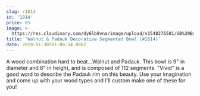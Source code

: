 ```yaml
---
slug: /1814
id: '1814'
price: 85
image: >-
  https://res.cloudinary.com/dy6lb8vna/image/upload/v1548276581/GB%20Bowlworks%20Gallery/DSC_3075a.jpg
title: 'Walnut & Padauk Decorative Segmented Bowl (#1814)'
date: 2019-01-30T01:00:54.086Z
---
```

A wood combination hard to beat...Walnut and Padauk. This bowl is 9" in diameter and 6" in height, and is composed of 112 segments. "Vivid" is a good word to describe the Padauk rim on this beauty. Use your imagination and come up with your wood types and I'll custom make one of these for you!
